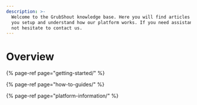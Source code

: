 ```yaml
---
description: >-
  Welcome to the GrubShout knowledge base. Here you will find articles to help
  you setup and understand how our platform works. If you need assistance, do
  not hesitate to contact us.
---
```


# Overview

{% page-ref page="getting-started/" %}

{% page-ref page="how-to-guides/" %}

{% page-ref page="platform-information/" %}

